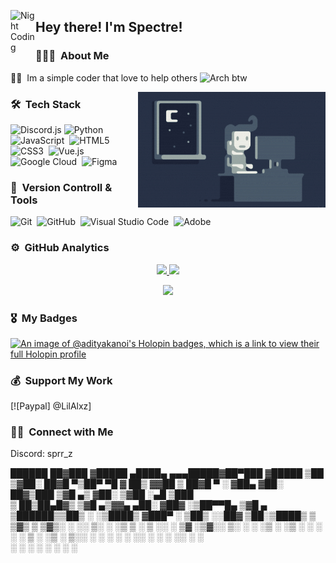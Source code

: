 
<img alt="Night Coding" src="./assets/Hand%20Wave.gif" width='40' align="left"/><h2 align="left">Hey there! I'm Spectre!</h2>

<!-- ## 👋 &nbsp;Hey there! I'm Spectre -->

### 👨🏻‍💻 &nbsp;About Me

👨‍💻 &nbsp;Im a simple coder that love to help others
![Arch btw](https://img.shields.io/badge/archlinux-3670A0?style=for-the-badge&logo=arch&logoColor=#333)

<img alt="Night Coding" src="https://raw.githubusercontent.com/AVS1508/AVS1508/master/assets/Night-Coding.gif" align="right"/>

### 🛠 &nbsp;Tech Stack
![Discord.js](https://img.shields.io/badge/discord.js-3670A0?style=for-the-badge&logo=discord&logoColor=ffdd54)
![Python](https://img.shields.io/badge/python-3670A0?style=for-the-badge&logo=python&logoColor=ffdd54)&nbsp;
![JavaScript](https://img.shields.io/badge/javascript-%23323330.svg?style=for-the-badge&logo=javascript&logoColor=%23F7DF1E)&nbsp;
![HTML5](https://img.shields.io/badge/html5-%23E34F26.svg?style=for-the-badge&logo=html5&logoColor=white)&nbsp;
![CSS3](https://img.shields.io/badge/css3-%231572B6.svg?style=for-the-badge&logo=css3&logoColor=white)&nbsp;
![Vue.js](https://img.shields.io/badge/vuejs-%2335495e.svg?style=for-the-badge&logo=vuedotjs&logoColor=%234FC08D)&nbsp;
![Google Cloud](https://img.shields.io/badge/GoogleCloud-%234285F4.svg?style=for-the-badge&logo=google-cloud&logoColor=white)&nbsp;
![Figma](https://img.shields.io/badge/figma-%23F24E1E.svg?style=for-the-badge&logo=figma&logoColor=white)&nbsp;

### 🧰 &nbsp;Version Controll & Tools 

![Git](https://img.shields.io/badge/git-%23F05033.svg?style=for-the-badge&logo=git&logoColor=white)&nbsp;
![GitHub](https://img.shields.io/badge/github-%23121011.svg?style=for-the-badge&logo=github&logoColor=white)&nbsp;
![Visual Studio Code](https://img.shields.io/badge/Visual%20Studio%20Code-0078d7.svg?style=for-the-badge&logo=visual-studio-code&logoColor=white)&nbsp;
![Adobe](https://img.shields.io/badge/adobe-%23FF0000.svg?style=for-the-badge&logo=adobe&logoColor=white)&nbsp;

### ⚙️ &nbsp;GitHub Analytics

<p align="center">
  <a href="https://github.com/Adityakanoi2001">
    <img height="180em" src="https://github-readme-stats-eight-theta.vercel.app/api?username=Adityakanoi2001&show_icons=true&theme=algolia&include_all_commits=true&count_private=true"/>
  </a>
  <a href="https://github.com/Adityakanoi2001">
    <img height="180em" src="https://github-readme-stats-eight-theta.vercel.app/api/top-langs/?username=Adityakanoi2001&layout=compact&langs_count=8&theme=algolia"/>
  </a>
</p>

<p align="center">
  <img height="180em" src="https://github-readme-streak-stats.herokuapp.com/?user=AdityaKanoi2001&theme=dark&hide_border=true"/>
</p>

### 🎖 &nbsp;My Badges 

[![An image of @adityakanoi's Holopin badges, which is a link to view their full Holopin profile](https://holopin.me/adityakanoi)](https://holopin.io/@adityakanoi)

### 💰 &nbsp;Support My Work
[![Paypal] @LilAlxz]


### 🤝🏻 &nbsp;Connect with Me

Discord: sprr_z









  ██████ ██▓███ ▓█████ ▄████▄ ▄▄▄█████▓██▀███ ▓█████ 
▒██    ▒▓██░  ██▓█   ▀▒██▀ ▀█ ▓  ██▒ ▓▓██ ▒ ██▓█   ▀ 
░ ▓██▄  ▓██░ ██▓▒███  ▒▓█    ▄▒ ▓██░ ▒▓██ ░▄█ ▒███   
  ▒   ██▒██▄█▓▒ ▒▓█  ▄▒▓▓▄ ▄██░ ▓██▓ ░▒██▀▀█▄ ▒▓█  ▄ 
▒██████▒▒██▒ ░  ░▒████▒ ▓███▀ ░ ▒██▒ ░░██▓ ▒██░▒████▒
▒ ▒▓▒ ▒ ▒▓▒░ ░  ░░ ▒░ ░ ░▒ ▒  ░ ▒ ░░  ░ ▒▓ ░▒▓░░ ▒░ ░
░ ░▒  ░ ░▒ ░     ░ ░  ░ ░  ▒      ░     ░▒ ░ ▒░░ ░  ░
░  ░  ░ ░░         ░  ░         ░       ░░   ░   ░   
      ░            ░  ░ ░                ░       ░  ░
                      ░                              


